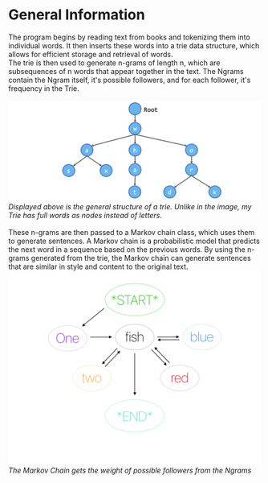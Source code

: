 # General Information
The program begins by reading text from books and tokenizing them into individual words. It then inserts these words into a trie data structure, which allows for efficient storage and retrieval of words.<br> The trie is then used to generate n-grams of length n, which are subsequences of n words that appear together in the text. The Ngrams contain the Ngram itself, it's possible followers, and for each follower, it's frequency in the Trie.<br><br>
![Trie_1](https://github.com/kodtld/Markov-s-Letters/blob/master/documentation/images/trie_info_1.png)
*Displayed above is the general structure of a trie. Unlike in the image, my Trie has full words as nodes instead of letters.*
<br><br>
These n-grams are then passed to a Markov chain class, which uses them to generate sentences. A Markov chain is a probabilistic model that predicts the next word in a sequence based on the previous words. By using the n-grams generated from the trie, the Markov chain can generate sentences that are similar in style and content to the original text.
![Markov GIF](https://github.com/kodtld/Markov-s-Letters/blob/master/documentation/images/Markov_info.gif)
*The Markov Chain gets the weight of possible followers from the Ngrams*
